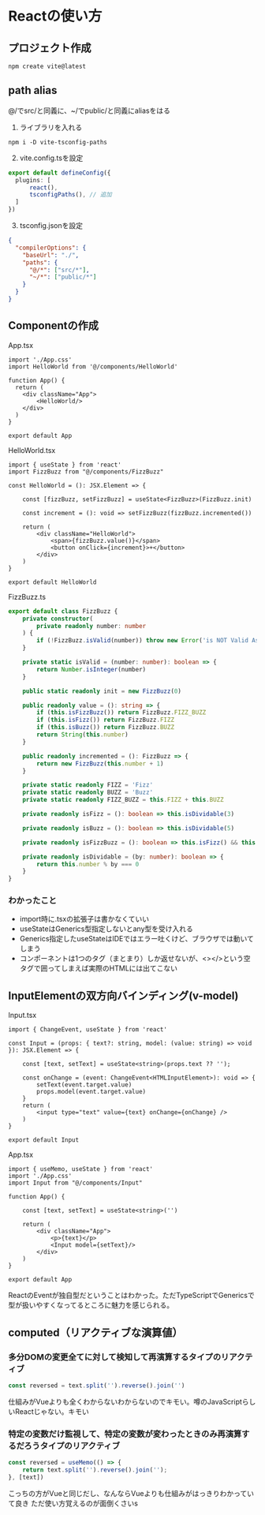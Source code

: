 # Reactの使い方

## プロジェクト作成
```shell
npm create vite@latest
```

## path alias
@/でsrc/と同義に、~/でpublic/と同義にaliasをはる

1. ライブラリを入れる
```shell
npm i -D vite-tsconfig-paths
```

2. vite.config.tsを設定
```ts
export default defineConfig({
  plugins: [
      react(),
      tsconfigPaths(), // 追加
  ]
})
```

3. tsconfig.jsonを設定
```json
{
  "compilerOptions": {
    "baseUrl": "./",
    "paths": {
      "@/*": ["src/*"],
      "~/*": ["public/*"]
    }
  }
}
```

## Componentの作成

App.tsx
```tsx
import './App.css'
import HelloWorld from '@/components/HelloWorld'

function App() {
  return (
    <div className="App">
        <HelloWorld/>
    </div>
  )
}

export default App
```


HelloWorld.tsx
```tsx
import { useState } from 'react'
import FizzBuzz from "@/components/FizzBuzz"

const HelloWorld = (): JSX.Element => {

    const [fizzBuzz, setFizzBuzz] = useState<FizzBuzz>(FizzBuzz.init)

    const increment = (): void => setFizzBuzz(fizzBuzz.incremented())

    return (
        <div className="HelloWorld">
            <span>{fizzBuzz.value()}</span>
            <button onClick={increment}>+</button>
        </div>
    )
}

export default HelloWorld
```


FizzBuzz.ts
```ts
export default class FizzBuzz {
    private constructor(
        private readonly number: number
    ) {
        if (!FizzBuzz.isValid(number)) throw new Error('is NOT Valid As FizzBuzz Number')
    }

    private static isValid = (number: number): boolean => {
        return Number.isInteger(number)
    }

    public static readonly init = new FizzBuzz(0)

    public readonly value = (): string => {
        if (this.isFizzBuzz()) return FizzBuzz.FIZZ_BUZZ
        if (this.isFizz()) return FizzBuzz.FIZZ
        if (this.isBuzz()) return FizzBuzz.BUZZ
        return String(this.number)
    }

    public readonly incremented = (): FizzBuzz => {
        return new FizzBuzz(this.number + 1)
    }

    private static readonly FIZZ = 'Fizz'
    private static readonly BUZZ = 'Buzz'
    private static readonly FIZZ_BUZZ = this.FIZZ + this.BUZZ

    private readonly isFizz = (): boolean => this.isDividable(3)

    private readonly isBuzz = (): boolean => this.isDividable(5)

    private readonly isFizzBuzz = (): boolean => this.isFizz() && this.isBuzz()

    private readonly isDividable = (by: number): boolean => {
        return this.number % by === 0
    }
}
```

### わかったこと
- import時に.tsxの拡張子は書かなくていい
- useStateはGenerics型指定しないとany型を受け入れる
- Generics指定したuseStateはIDEではエラー吐くけど、ブラウザでは動いてしまう
- コンポーネントは1つのタグ（まとまり）しか返せないが、<></>という空タグで囲ってしまえば実際のHTMLには出てこない

## InputElementの双方向バインディング(v-model)

Input.tsx
```tsx
import { ChangeEvent, useState } from 'react'

const Input = (props: { text?: string, model: (value: string) => void }): JSX.Element => {

    const [text, setText] = useState<string>(props.text ?? '');

    const onChange = (event: ChangeEvent<HTMLInputElement>): void => {
        setText(event.target.value)
        props.model(event.target.value)
    }
    return (
        <input type="text" value={text} onChange={onChange} />
    )
}

export default Input
```

App.tsx
```tsx
import { useMemo, useState } from 'react'
import './App.css'
import Input from "@/components/Input"

function App() {

    const [text, setText] = useState<string>('')

    return (
        <div className="App">
            <p>{text}</p>
            <Input model={setText}/>
        </div>
    )
}

export default App
```

ReactのEventが独自型だということはわかった。ただTypeScriptでGenericsで型が扱いやすくなってるところに魅力を感じられる。

## computed（リアクティブな演算値）

### 多分DOMの変更全てに対して検知して再演算するタイプのリアクティブ
```ts
const reversed = text.split('').reverse().join('')
```
仕組みがVueよりも全くわからないわからないのでキモい。噂のJavaScriptらしいReactじゃない。キモい


### 特定の変数だけ監視して、特定の変数が変わったときのみ再演算するだろうタイプのリアクティブ
```ts
const reversed = useMemo(() => {
    return text.split('').reverse().join('');
}, [text])
```
こっちの方がVueと同じだし、なんならVueよりも仕組みがはっきりわかっていて良き
ただ使い方覚えるのが面倒くさいs